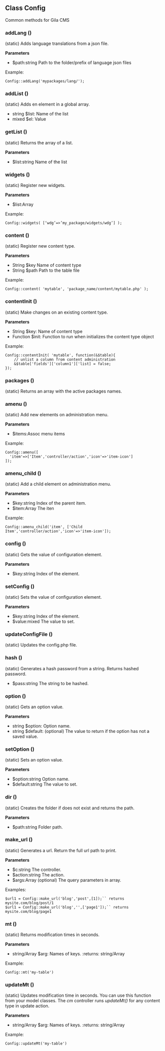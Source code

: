 ## Class Config
Common methods for Gila CMS


### addLang ()
(static) Adds language translations from a json file.

**Parameters**
- $path:string Path to the folder/prefix of language json files

Example:
```
Config::addLang('mypackages/lang/');
```


### addList ()
(static) Adds en element in a global array.

- string $list: Name of the list
- mixed $el: Value

### getList ()
(static) Returns the array of a list.

**Parameters**
- $list:string Name of the list


### widgets ()
(static) Register new widgets.

**Parameters**
- $list:Array

Example: 
        
```
Config::widgets( [‘wdg’=>’my_package/widgets/wdg’] );
```


### content ()
(static) Register new content type.

**Parameters**
- String $key Name of content type
- String $path Path to the table file

Example:        
```
Config::content( 'mytable', 'package_name/content/mytable.php' );
```


### contentInit ()
(static) Make changes on an existing content type.

**Parameters**
- String $key: Name of content type
- Function $init: Function to run when initializes the content type object

Example:    
```
Config::contentInit( 'mytable', function(&$table){
    // unlist a column from content administration
    &$table['fields']['column1']['list] = false;
});
```


### packages ()
(static) Returns an array with the active packages names.


### amenu ()
(static) Add new elements on administration menu.

**Parameters**
- $items:Assoc menu items

Example:     
```     
Config::amenu([
  'item'=>['Item','controller/action','icon'=>'item-icon']
]);
```


### amenu_child ()
(static) Add a child element on administration menu.

**Parameters**
- $key:string Index of the parent item.
- $item:Array The iten

Example:    
```
Config::amenu_child('item', ['Child Item','controller/action','icon'=>'item-icon']);
```


### config ()
(static) Gets the value of configuration element.

**Parameters**
- $key:string Index of the element.


### setConfig ()
(static) Sets the value of configuration element.

**Parameters**
- $key:string Index of the element.
- $value:mixed The value to set.


### updateConfigFile ()
(static) Updates the config.php file.


### hash ()
(static) Generates a hash password from a string. Returns hashed password.

- $pass:string The string to be hashed.


### option ()
(static) Gets an option value.

**Parameters**
- string $option: Option name.
- string $default: (optional) The value to return if the option has not a saved value.


### setOption ()
(static) Sets an option value.

**Parameters**
- $option:string Option name.
- $default:string The value to set.


### dir ()
(static) Creates the folder if does not exist and returns the path.

**Parameters**
- $path:string Folder path.


### make_url ()
(static) Generates a url. Return the full url path to print.

**Parameters**
- $c:string The controller.
- $action:string The action.
- $args:Array (optional) The query parameters in array.

Examples:
```
$url1 = Config::make_url('blog','post',[1]);`` returns mysite.com/blog/post/1
$url1 = Config::make_url('blog','',['page1']);`` returns mysite.com/blog/page1
```


### mt ()
(static) Returns modification times in seconds.

**Parameters**
- string/Array $arg: Names of keys.
        :returns: string/Array

Example:
```
Config::mt('my-table')
```


### updateMt ()
(static) Updates modification time in seconds. You can use this function from your model classes. The *cm* controller runs *updateMt()* for any content type in update action.

**Parameters**
- string/Array $arg: Names of keys.
        :returns: string/Array

Example:
        
```
Config::updateMt('my-table')

```
